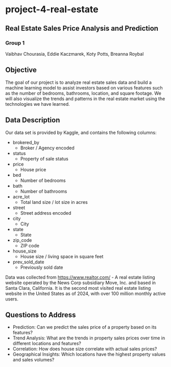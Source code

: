 # project-4-real-estate


## Real Estate Sales Price Analysis and Prediction

### Group 1
Vaibhav Chourasia, Eddie Kaczmarek, Koty Potts, Breanna Roybal

## Objective
The goal of our project is to analyze real estate sales data and build a machine learning model to assist investors based on various features such as the number of bedrooms, bathrooms, location, and square footage. We will also visualize the trends and patterns in the real estate market using the technologies we have learned.

## Data Description
Our data set is provided by Kaggle, and contains the following columns:

- brokered_by
    - Broker / Agency encoded
- status
    - Property of sale status
- price
    - House price
- bed
    - Number of bedrooms
- bath
    - Number of bathrooms
- acre_lot
    - Total land size / lot size in acres
- street
    - Street address encoded
- city
    - City
- state
    - State
- zip_code
    - ZIP code
- house_size
    - House size / living space in square feet
- prev_sold_date
    - Previously sold date

Data was collected from https://www.realtor.com/ - A real estate listing website operated by the News Corp subsidiary Move, Inc. and based in Santa Clara, California. It is the second most visited real estate listing website in the United States as of 2024, with over 100 million monthly active users.

## Questions to Address
- Prediction: Can we predict the sales price of a property based on its features?
- Trend Analysis: What are the trends in property sales prices over time in different locations and features?
- Correlation: How does house size correlate with actual sales prices?
- Geographical Insights: Which locations have the highest property values and sales volumes?